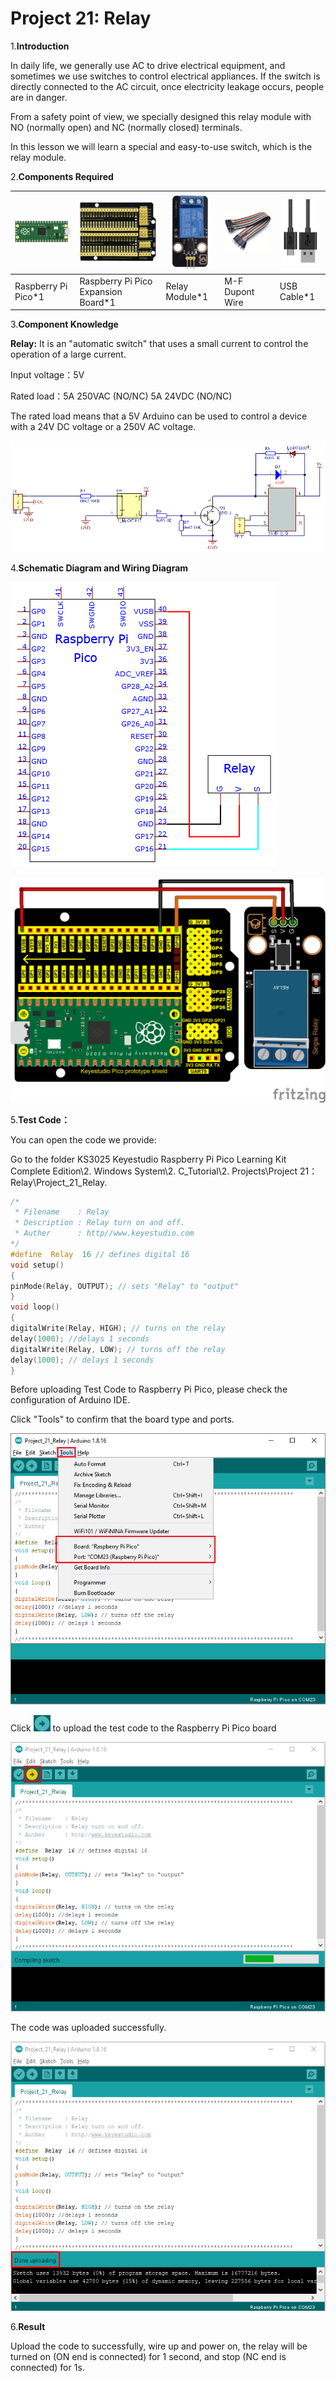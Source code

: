 # Project 21: Relay

1.**Introduction**

In daily life, we generally use AC to drive electrical equipment, and sometimes we use switches to control electrical appliances. If the switch is directly connected to the AC circuit, once electricity leakage occurs, people are in danger. 

From a safety point of view, we specially designed this relay module with NO (normally open) and NC (normally closed) terminals. 

In this lesson we will learn a special and easy-to-use switch, which is the relay module.



2.**Components Required**

| ![img](media/wps1-168412275969947.png) | ![img](media/wps2-168412276415948.jpg) | ![img](media/wps3-168412276542949.jpg) | ![img](media/wps4-168412276649150.jpg) | ![img](media/wps5-168412276782951.jpg) |
| -------------------------------------- | -------------------------------------- | -------------------------------------- | -------------------------------------- | -------------------------------------- |
| Raspberry Pi Pico*1                    | Raspberry Pi Pico Expansion Board*1    | Relay Module*1                         | M-F Dupont Wire                        | USB Cable*1                            |

3.**Component Knowledge**

**Relay:** It is an "automatic switch" that uses a small current to control the operation of a large current.

Input voltage：5V

Rated load：5A 250VAC (NO/NC) 5A 24VDC (NO/NC)

The rated load means that a 5V Arduino can be used to control a device with a 24V DC voltage or a 250V AC voltage.

![image-20230425164535525](media/image-20230425164535525.png)



4.**Schematic Diagram and Wiring Diagram**

![](/media/bfe4e5e68d12e715c50f8aa5797a689c.png)

![](/media/0e76ea13b2034301be2ecdfde7f21f1e.png)

5.**Test Code：**

You can open the code we provide:

Go to the folder KS3025 Keyestudio Raspberry Pi Pico Learning Kit Complete Edition\\2. Windows System\\2. C\_Tutorial\\2. Projects\\Project 21：Relay\\Project\_21\_Relay.

```C
/*
 * Filename    : Relay
 * Description : Relay turn on and off.
 * Auther      : http//www.keyestudio.com
*/
#define  Relay  16 // defines digital 16
void setup()
{
pinMode(Relay, OUTPUT); // sets "Relay" to "output"
}
void loop()
{
digitalWrite(Relay, HIGH); // turns on the relay
delay(1000); //delays 1 seconds
digitalWrite(Relay, LOW); // turns off the relay
delay(1000); // delays 1 seconds
}
```


Before uploading Test Code to Raspberry Pi Pico, please check the configuration of Arduino IDE.

Click "Tools" to confirm that the board type and ports.

![](/media/6f7d673ea84dcb3c1f4a9f45a120aede.png)

Click ![](/media/b0d41283bf5ae66d2d5ab45db15331ba.png) to upload the test code to the Raspberry Pi Pico board

![](/media/0bb4f68dce4e2b0b93002183cf76a6a1.png)

The code was uploaded successfully.

![](/media/60d4972ad22ae3bd3a745e8c2db50d83.png)

6.**Result**

Upload the code to successfully, wire up and power on, the relay will be turned on (ON end is connected) for 1 second, and stop (NC end is connected) for 1s.
